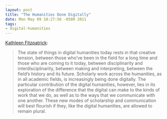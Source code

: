 ```yaml
---
layout: post
title: "The Humanities Done Digitally"
date: Mon May 09 18:27:56 -0500 2011
tags:
- digital-humanities
---
```

[Kathleen Fitzpatrick](http://chronicle.com/article/The-Humanities-Done-Digitally/127382/):

> The state of things in digital humanities today rests in that creative tension, between those who’ve been in the field for a long time and those who are coming to it today, between disciplinarity and interdisciplinarity, between making and interpreting, between the field’s history and its future. Scholarly work across the humanities, as in all academic fields, is increasingly being done digitally. The particular contribution of the digital humanities, however, lies in its exploration of the difference that the digital can make to the kinds of work that we do, as well as to the ways that we communicate with one another. These new modes of scholarship and communication will best flourish if they, like the digital humanities, are allowed to remain plural.
